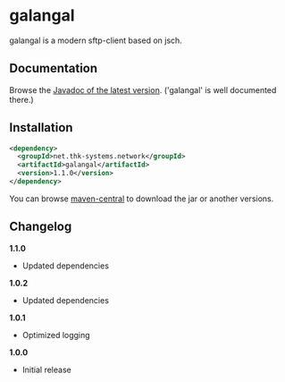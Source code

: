 # galangal

galangal is a modern sftp-client based on jsch. 


## Documentation

Browse the [Javadoc of the latest version](http://www.thk-systems.de/content/oss/javadoc/galangal/current/index.html). ('galangal' is well documented there.)


## Installation

```xml
<dependency>
  <groupId>net.thk-systems.network</groupId>
  <artifactId>galangal</artifactId>
  <version>1.1.0</version>
</dependency>
```
You can browse [maven-central](http://search.maven.org/#artifactdetails|net.thk-systems.network|galangal|1.1.0|jar) to download the jar or another versions.


## Changelog

**1.1.0**

* Updated dependencies

**1.0.2**

* Updated dependencies

**1.0.1**

* Optimized logging

**1.0.0**

* Initial release
